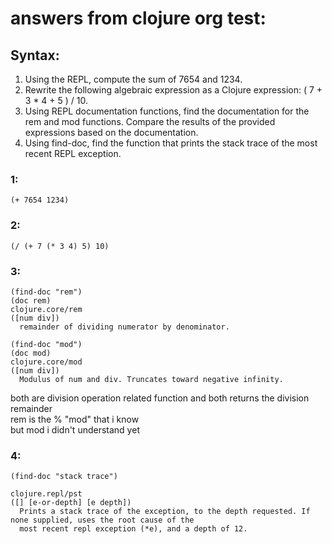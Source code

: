 # answers from clojure org test:

## Syntax:

1. Using the REPL, compute the sum of 7654 and 1234.
2. Rewrite the following algebraic expression as a Clojure expression: ( 7 + 3 * 4 + 5 ) / 10.
3. Using REPL documentation functions, find the documentation for the rem and mod functions. Compare the results of the provided expressions based on the documentation.
4. Using find-doc, find the function that prints the stack trace of the most recent REPL exception.

### 1:
```
(+ 7654 1234)
```

### 2:
```
(/ (+ 7 (* 3 4) 5) 10)
```

### 3:
```
(find-doc "rem")
(doc rem)
clojure.core/rem
([num div])
  remainder of dividing numerator by denominator.
```
```
(find-doc "mod")
(doc mod)
clojure.core/mod
([num div])
  Modulus of num and div. Truncates toward negative infinity.
```
both are division operation related function and both returns the division remainder  
rem is the % "mod" that i know  
but mod i didn't understand yet
  
### 4:
```
(find-doc "stack trace")

clojure.repl/pst
([] [e-or-depth] [e depth])
  Prints a stack trace of the exception, to the depth requested. If none supplied, uses the root cause of the
  most recent repl exception (*e), and a depth of 12.
```



